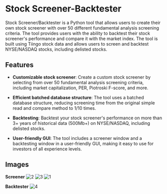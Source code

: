 # Stock Screener-Backtester

Stock Screener/Backtester is a Python tool that allows users to create their own stock screener with over 50 different fundamental analysis screening criteria. The tool provides users with the ability to backtest their stock screener's performance and compare it with the market index. The tool is built using Tiingo stock data and allows users to screen and backtest NYSE/NASDAQ stocks, including delisted stocks.

## Features

- **Customizable stock screener**: Create a custom stock screener by selecting from over 50 fundamental analysis screening criteria, including market capitalization, PER, Piotroski F-score, and more.

- **Efficient batched database structure**: The tool uses a batched database structure, reducing screening time from the original simple read and compare method to 1/10 times.

- **Backtesting**: Backtest your stock screener's performance on more than 3+ years of historical data (500Mb+) on NYSE/NASDAQ, including delisted stocks.

- **User-friendly GUI**: The tool includes a screener window and a backtesting window in a user-friendly GUI, making it easy to use for investors of all experience levels.

## Images

**Screener**
![2](https://user-images.githubusercontent.com/44548828/202115523-65c8268d-4642-476b-b56b-d3db59f1d1d3.gif)
![3](https://user-images.githubusercontent.com/44548828/202115465-0655f497-210d-4deb-be5d-a0faaf487e08.gif)
![1](https://user-images.githubusercontent.com/44548828/202115513-91506076-3a54-4ea1-a291-28908361bab5.gif)

**Backtester**
![4](https://user-images.githubusercontent.com/44548828/202115533-d7c3ca84-bfbf-4ba8-b02c-3968f17b8624.gif)
